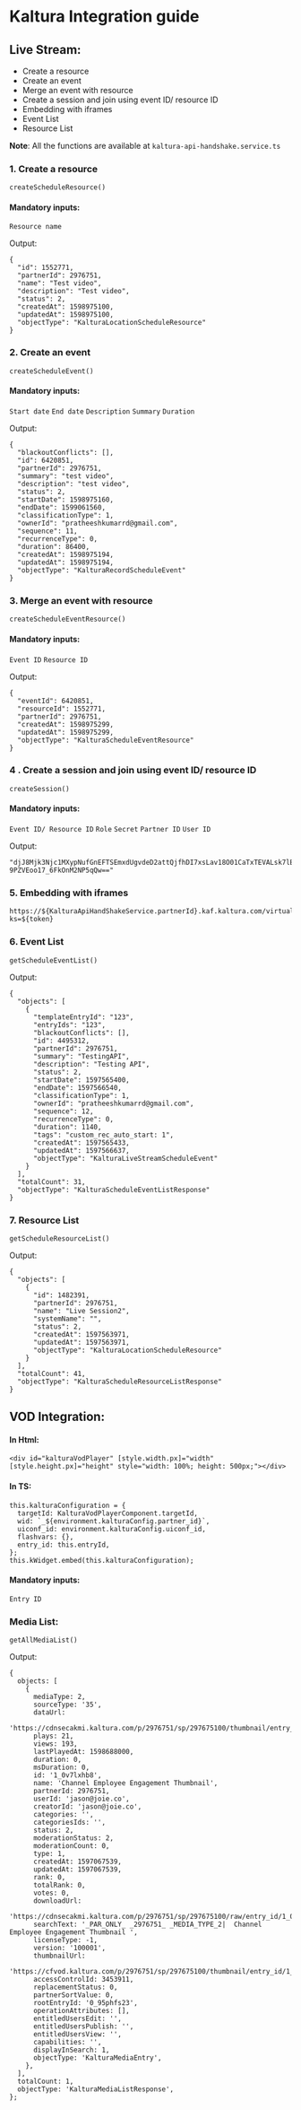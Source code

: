 # Kaltura Integration guide

## Live Stream:

- Create a resource
- Create an event
- Merge an event with resource
- Create a session and join using event ID/ resource ID
- Embedding with iframes
- Event List
- Resource List

**Note**: All the functions are available at `kaltura-api-handshake.service.ts`

### 1. Create a resource
`createScheduleResource()`

#### Mandatory inputs:
`Resource name`

Output:
```
{
  "id": 1552771,
  "partnerId": 2976751,
  "name": "Test video",
  "description": "Test video",
  "status": 2,
  "createdAt": 1598975100,
  "updatedAt": 1598975100,
  "objectType": "KalturaLocationScheduleResource"
}
```

### 2. Create an event
`createScheduleEvent()`

#### Mandatory inputs:

`Start date`
`End date`
`Description`
`Summary`
`Duration`

Output:
```
{
  "blackoutConflicts": [],
  "id": 6420851,
  "partnerId": 2976751,
  "summary": "test video",
  "description": "test video",
  "status": 2,
  "startDate": 1598975160,
  "endDate": 1599061560,
  "classificationType": 1,
  "ownerId": "pratheeshkumarrd@gmail.com",
  "sequence": 11,
  "recurrenceType": 0,
  "duration": 86400,
  "createdAt": 1598975194,
  "updatedAt": 1598975194,
  "objectType": "KalturaRecordScheduleEvent"
}
```

### 3. Merge an event with resource
`createScheduleEventResource()`

#### Mandatory inputs:
`Event ID`
`Resource ID`

Output:
```
{
  "eventId": 6420851,
  "resourceId": 1552771,
  "partnerId": 2976751,
  "createdAt": 1598975299,
  "updatedAt": 1598975299,
  "objectType": "KalturaScheduleEventResource"
}
```

### 4 . Create a session and join using event ID/ resource ID
`createSession()`

#### Mandatory inputs:
`Event ID/ Resource ID`
`Role`
`Secret`
`Partner ID`
`User ID`

Output:
```
"djJ8Mjk3Njc1MXypNufGnEFTSEmxdUgvdeD2attQjfhDI7xsLav18O01CaTxTEVALsk7lBoyiGeAakDKhRjjY7oXcgdAcowgNC-9PZVEoo17_6FkOnM2NP5qQw=="
```

### 5. Embedding with iframes
```
https://${KalturaApiHandShakeService.partnerId}.kaf.kaltura.com/virtualEvent/launch?ks=${token}
```

### 6. Event List
`getScheduleEventList()`

Output:
```
{
  "objects": [
    {
      "templateEntryId": "123",
      "entryIds": "123",
      "blackoutConflicts": [],
      "id": 4495312,
      "partnerId": 2976751,
      "summary": "TestingAPI",
      "description": "Testing API",
      "status": 2,
      "startDate": 1597565400,
      "endDate": 1597566540,
      "classificationType": 1,
      "ownerId": "pratheeshkumarrd@gmail.com",
      "sequence": 12,
      "recurrenceType": 0,
      "duration": 1140,
      "tags": "custom_rec_auto_start: 1",
      "createdAt": 1597565433,
      "updatedAt": 1597566637,
      "objectType": "KalturaLiveStreamScheduleEvent"
    }
  ],
  "totalCount": 31,
  "objectType": "KalturaScheduleEventListResponse"
}
```

### 7. Resource List
`getScheduleResourceList()`

Output:
```
{
  "objects": [
    {
      "id": 1482391,
      "partnerId": 2976751,
      "name": "Live Session2",
      "systemName": "",
      "status": 2,
      "createdAt": 1597563971,
      "updatedAt": 1597563971,
      "objectType": "KalturaLocationScheduleResource"
    }
  ],
  "totalCount": 41,
  "objectType": "KalturaScheduleResourceListResponse"
}
```

## VOD Integration:
#### In Html:
```
<div id="kalturaVodPlayer" [style.width.px]="width" [style.height.px]="height" style="width: 100%; height: 500px;"></div>
```

#### In TS:
```
this.kalturaConfiguration = {
  targetId: KalturaVodPlayerComponent.targetId,
  wid: `_${environment.kalturaConfig.partner_id}`,
  uiconf_id: environment.kalturaConfig.uiconf_id,
  flashvars: {},
  entry_id: this.entryId,
};
this.kWidget.embed(this.kalturaConfiguration);
```

#### Mandatory inputs:

`Entry ID`

### Media List:
`getAllMediaList()`

Output:
```
{
  objects: [
    {
      mediaType: 2,
      sourceType: '35',
      dataUrl:
        'https://cdnsecakmi.kaltura.com/p/2976751/sp/297675100/thumbnail/entry_id/1_0v7lxhb8/def_height/480/def_width/640/version/100001/type/1',
      plays: 21,
      views: 193,
      lastPlayedAt: 1598688000,
      duration: 0,
      msDuration: 0,
      id: '1_0v7lxhb8',
      name: 'Channel Employee Engagement Thumbnail',
      partnerId: 2976751,
      userId: 'jason@joie.co',
      creatorId: 'jason@joie.co',
      categories: '',
      categoriesIds: '',
      status: 2,
      moderationStatus: 2,
      moderationCount: 0,
      type: 1,
      createdAt: 1597067539,
      updatedAt: 1597067539,
      rank: 0,
      totalRank: 0,
      votes: 0,
      downloadUrl:
        'https://cdnsecakmi.kaltura.com/p/2976751/sp/297675100/raw/entry_id/1_0v7lxhb8/version/100001',
      searchText: '_PAR_ONLY_ _2976751_ _MEDIA_TYPE_2|  Channel Employee Engagement Thumbnail ',
      licenseType: -1,
      version: '100001',
      thumbnailUrl:
        'https://cfvod.kaltura.com/p/2976751/sp/297675100/thumbnail/entry_id/1_0v7lxhb8/version/100001',
      accessControlId: 3453911,
      replacementStatus: 0,
      partnerSortValue: 0,
      rootEntryId: '0_95phfs23',
      operationAttributes: [],
      entitledUsersEdit: '',
      entitledUsersPublish: '',
      entitledUsersView: '',
      capabilities: '',
      displayInSearch: 1,
      objectType: 'KalturaMediaEntry',
    },
  ],
  totalCount: 1,
  objectType: 'KalturaMediaListResponse',
};
```
